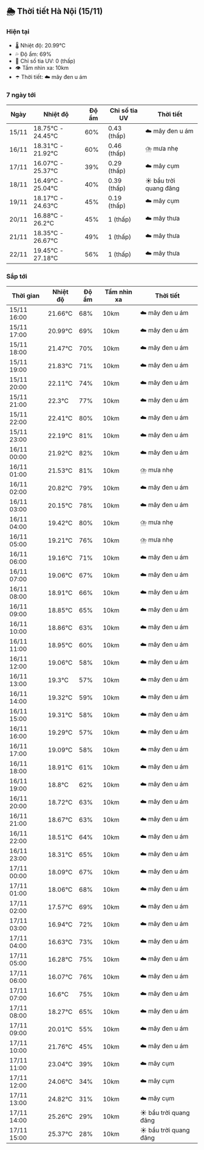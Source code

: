 ## 🌦️ Thời tiết Hà Nội (15/11)

### Hiện tại

- 🌡️ Nhiệt độ: 20.99℃
- 💦 Độ ẩm: 69%
- 🌟 Chỉ số tia UV: 0 (thấp)
- 👁️ Tầm nhìn xa: 10km
- ☂️ Thời tiết: ☁️ mây đen u ám

### 7 ngày tới

| Ngày | Nhiệt độ | Độ ẩm | Chỉ số tia UV | Thời tiết |
| --- | --- | --- | --- | --- |
| 15/11 | 18.75℃ - 24.45℃ | 60% | 0.43 (thấp) | ☁️ mây đen u ám |
| 16/11 | 18.31℃ - 21.92℃ | 60% | 0.46 (thấp) | ⛈️ mưa nhẹ |
| 17/11 | 16.07℃ - 25.37℃ | 39% | 0.29 (thấp) | ☁️ mây cụm |
| 18/11 | 16.49℃ - 25.04℃ | 40% | 0.39 (thấp) | ☀️ bầu trời quang đãng |
| 19/11 | 18.17℃ - 24.63℃ | 45% | 0.19 (thấp) | ☁️ mây cụm |
| 20/11 | 16.88℃ - 26.2℃ | 45% | 1 (thấp) | ☁️ mây thưa |
| 21/11 | 18.35℃ - 26.67℃ | 49% | 1 (thấp) | ☁️ mây thưa |
| 22/11 | 19.45℃ - 27.18℃ | 56% | 1 (thấp) | ☁️ mây thưa |

### Sắp tới

| Thời gian | Nhiệt độ | Độ ẩm | Tầm nhìn xa | Thời tiết |
| --- | --- | --- | --- | --- |
| 15/11 16:00 | 21.66℃ | 68% | 10km | ☁️ mây đen u ám |
| 15/11 17:00 | 20.99℃ | 69% | 10km | ☁️ mây đen u ám |
| 15/11 18:00 | 21.47℃ | 70% | 10km | ☁️ mây đen u ám |
| 15/11 19:00 | 21.83℃ | 71% | 10km | ☁️ mây đen u ám |
| 15/11 20:00 | 22.11℃ | 74% | 10km | ☁️ mây đen u ám |
| 15/11 21:00 | 22.3℃ | 77% | 10km | ☁️ mây đen u ám |
| 15/11 22:00 | 22.41℃ | 80% | 10km | ☁️ mây đen u ám |
| 15/11 23:00 | 22.19℃ | 81% | 10km | ☁️ mây đen u ám |
| 16/11 00:00 | 21.92℃ | 82% | 10km | ☁️ mây đen u ám |
| 16/11 01:00 | 21.53℃ | 81% | 10km | ⛈️ mưa nhẹ |
| 16/11 02:00 | 20.82℃ | 79% | 10km | ☁️ mây đen u ám |
| 16/11 03:00 | 20.15℃ | 78% | 10km | ☁️ mây đen u ám |
| 16/11 04:00 | 19.42℃ | 80% | 10km | ⛈️ mưa nhẹ |
| 16/11 05:00 | 19.21℃ | 76% | 10km | ⛈️ mưa nhẹ |
| 16/11 06:00 | 19.16℃ | 71% | 10km | ☁️ mây đen u ám |
| 16/11 07:00 | 19.06℃ | 67% | 10km | ☁️ mây đen u ám |
| 16/11 08:00 | 18.91℃ | 66% | 10km | ☁️ mây đen u ám |
| 16/11 09:00 | 18.85℃ | 65% | 10km | ☁️ mây đen u ám |
| 16/11 10:00 | 18.86℃ | 63% | 10km | ☁️ mây đen u ám |
| 16/11 11:00 | 18.95℃ | 60% | 10km | ☁️ mây đen u ám |
| 16/11 12:00 | 19.06℃ | 58% | 10km | ☁️ mây đen u ám |
| 16/11 13:00 | 19.3℃ | 57% | 10km | ☁️ mây đen u ám |
| 16/11 14:00 | 19.32℃ | 59% | 10km | ☁️ mây đen u ám |
| 16/11 15:00 | 19.31℃ | 58% | 10km | ☁️ mây đen u ám |
| 16/11 16:00 | 19.29℃ | 57% | 10km | ☁️ mây đen u ám |
| 16/11 17:00 | 19.09℃ | 58% | 10km | ☁️ mây đen u ám |
| 16/11 18:00 | 18.91℃ | 61% | 10km | ☁️ mây đen u ám |
| 16/11 19:00 | 18.8℃ | 62% | 10km | ☁️ mây đen u ám |
| 16/11 20:00 | 18.72℃ | 63% | 10km | ☁️ mây đen u ám |
| 16/11 21:00 | 18.67℃ | 63% | 10km | ☁️ mây đen u ám |
| 16/11 22:00 | 18.51℃ | 64% | 10km | ☁️ mây đen u ám |
| 16/11 23:00 | 18.31℃ | 65% | 10km | ☁️ mây đen u ám |
| 17/11 00:00 | 18.09℃ | 67% | 10km | ☁️ mây đen u ám |
| 17/11 01:00 | 18.06℃ | 68% | 10km | ☁️ mây đen u ám |
| 17/11 02:00 | 17.57℃ | 69% | 10km | ☁️ mây đen u ám |
| 17/11 03:00 | 16.94℃ | 72% | 10km | ☁️ mây đen u ám |
| 17/11 04:00 | 16.63℃ | 73% | 10km | ☁️ mây đen u ám |
| 17/11 05:00 | 16.28℃ | 75% | 10km | ☁️ mây đen u ám |
| 17/11 06:00 | 16.07℃ | 76% | 10km | ☁️ mây đen u ám |
| 17/11 07:00 | 16.6℃ | 75% | 10km | ☁️ mây đen u ám |
| 17/11 08:00 | 18.27℃ | 65% | 10km | ☁️ mây đen u ám |
| 17/11 09:00 | 20.01℃ | 55% | 10km | ☁️ mây đen u ám |
| 17/11 10:00 | 21.76℃ | 45% | 10km | ☁️ mây đen u ám |
| 17/11 11:00 | 23.04℃ | 39% | 10km | ☁️ mây cụm |
| 17/11 12:00 | 24.06℃ | 34% | 10km | ☁️ mây cụm |
| 17/11 13:00 | 24.82℃ | 31% | 10km | ☁️ mây cụm |
| 17/11 14:00 | 25.26℃ | 29% | 10km | ☀️ bầu trời quang đãng |
| 17/11 15:00 | 25.37℃ | 28% | 10km | ☀️ bầu trời quang đãng |

